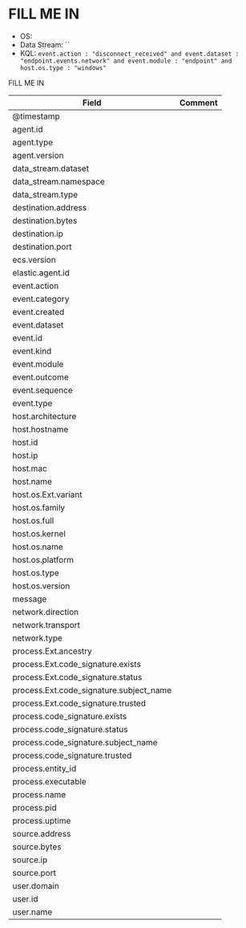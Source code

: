# FILL ME IN

- OS: 
- Data Stream: ``
- KQL: `event.action : "disconnect_received" and event.dataset : "endpoint.events.network" and event.module : "endpoint" and host.os.type : "windows"`

FILL ME IN

| Field | Comment |
|---|---|
| @timestamp |  |
| agent.id |  |
| agent.type |  |
| agent.version |  |
| data_stream.dataset |  |
| data_stream.namespace |  |
| data_stream.type |  |
| destination.address |  |
| destination.bytes |  |
| destination.ip |  |
| destination.port |  |
| ecs.version |  |
| elastic.agent.id |  |
| event.action |  |
| event.category |  |
| event.created |  |
| event.dataset |  |
| event.id |  |
| event.kind |  |
| event.module |  |
| event.outcome |  |
| event.sequence |  |
| event.type |  |
| host.architecture |  |
| host.hostname |  |
| host.id |  |
| host.ip |  |
| host.mac |  |
| host.name |  |
| host.os.Ext.variant |  |
| host.os.family |  |
| host.os.full |  |
| host.os.kernel |  |
| host.os.name |  |
| host.os.platform |  |
| host.os.type |  |
| host.os.version |  |
| message |  |
| network.direction |  |
| network.transport |  |
| network.type |  |
| process.Ext.ancestry |  |
| process.Ext.code_signature.exists |  |
| process.Ext.code_signature.status |  |
| process.Ext.code_signature.subject_name |  |
| process.Ext.code_signature.trusted |  |
| process.code_signature.exists |  |
| process.code_signature.status |  |
| process.code_signature.subject_name |  |
| process.code_signature.trusted |  |
| process.entity_id |  |
| process.executable |  |
| process.name |  |
| process.pid |  |
| process.uptime |  |
| source.address |  |
| source.bytes |  |
| source.ip |  |
| source.port |  |
| user.domain |  |
| user.id |  |
| user.name |  |

